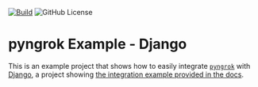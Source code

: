 [![Build](https://github.com/alexdlaird/pyngrok-example-django/actions/workflows/build.yml/badge.svg)](https://github.com/alexdlaird/pyngrok-example-django/actions/workflows/build.yml)
![GitHub License](https://img.shields.io/github/license/alexdlaird/pyngrok-example-django)

# pyngrok Example - Django

This is an example project that shows how to easily integrate [`pyngrok`](https://github.com/alexdlaird/pyngrok)
with [Django](https://docs.djangoproject.com/en/), a project showing [the integration example provided in the docs](https://pyngrok.readthedocs.io/en/latest/integrations.html#django).